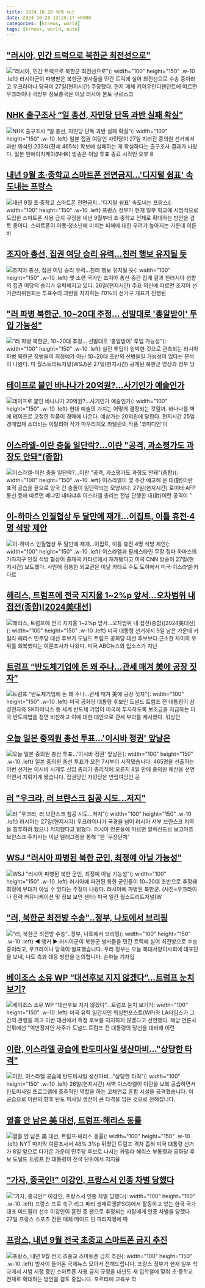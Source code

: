 ```yaml
---
title: 2024.10.28 세계 뉴스
date: 2024-10-28 12:25:17 +0900
categories: [krnews, world]
tags: [krnews, world, auto]
---
```

## ["러시아, 민간 트럭으로 북한군 최전선으로"](https://n.news.naver.com/mnews/article/215/0001185306)

!["러시아, 민간 트럭으로 북한군 최전선으로"](https://mimgnews.pstatic.net/image/origin/215/2024/10/28/1185306.jpg?type=nf220_150){: width="100" height="150" .w-10 .left}
러시아군이 파병받은 북한군 병사들을 민간 트럭에 실어 최전선으로 수송 중이라고 우크라이나 당국이 27일(현지시간) 주장했다. 현지 매체 키이우인디펜던트에 따르면 우크라이나 국방부 정보총국은 이날 러시아 본토 쿠르스크

## [NHK 출구조사 “일 총선, 자민당 단독 과반 실패 확실”](https://n.news.naver.com/mnews/article/028/0002713414)

![NHK 출구조사 “일 총선, 자민당 단독 과반 실패 확실”](https://mimgnews.pstatic.net/image/origin/028/2024/10/27/2713414.jpg?type=nf220_150){: width="100" height="150" .w-10 .left}
일본 집권 여당인 자민당이 27일 치러진 중의원 선거에서 과반 의석인 233석(전체 465석) 확보에 실패하는 게 확실하다는 출구조사 결과가 나왔다. 일본 엔에이치케이(NHK) 방송은 이날 투표 종료 시각인 오후 8

## [내년 9월 초·중학교 스마트폰 전면금지…'디지털 쉼표' 속도내는 프랑스](https://n.news.naver.com/mnews/article/277/0005490650)

![내년 9월 초·중학교 스마트폰 전면금지…'디지털 쉼표' 속도내는 프랑스](https://mimgnews.pstatic.net/image/origin/277/2024/10/28/5490650.jpg?type=nf220_150){: width="100" height="150" .w-10 .left}
프랑스 정부가 현재 일부 학교에 시범적으로 도입한 스마트폰 사용 금지 규정을 내년 9월부터 초·중학교 전체로 확대하는 방안을 검토 중이다. 스마트폰이 아동·청소년에 미치는 피해에 대한 우려가 높아지는 가운데 이른바

## [조지아 총선, 집권 여당 승리 유력…친러 행보 유지될 듯](https://n.news.naver.com/mnews/article/277/0005490505)

![조지아 총선, 집권 여당 승리 유력…친러 행보 유지될 듯](https://mimgnews.pstatic.net/image/origin/277/2024/10/27/5490505.jpg?type=nf220_150){: width="100" height="150" .w-10 .left}
옛 소련 국가인 조지아 총선 중간 집계 결과 친러시아 성향의 집권 여당의 승리가 유력해지고 있다. 26일(현지시간) 주요 외신에 따르면 조지아 선거관리위원회는 투표수의 과반을 차지하는 70%의 선거구 개표가 진행된

## ["러 파병 북한군, 10~20대 추정… 선발대로 '총알받이' 투입 가능성"](https://n.news.naver.com/mnews/article/469/0000829961)

!["러 파병 북한군, 10~20대 추정… 선발대로 '총알받이' 투입 가능성"](https://mimgnews.pstatic.net/image/origin/469/2024/10/28/829961.jpg?type=nf220_150){: width="100" height="150" .w-10 .left}
실전 투입이 임박한 것으로 관측되는 러시아 파병 북한군 장병들이 최정예가 아닌 10~20대 초반의 신병들일 가능성이 있다는 분석이 나왔다. 미 월스트리트저널(WSJ)은 27일(현지시간) 공개된 북한군 영상과 정부 당

## [테이프로 붙인 바나나가 20억원?…사기인가 예술인가](https://n.news.naver.com/mnews/article/016/0002379572)

![테이프로 붙인 바나나가 20억원?…사기인가 예술인가](https://mimgnews.pstatic.net/image/origin/016/2024/10/28/2379572.jpg?type=nf220_150){: width="100" height="150" .w-10 .left}
현대 예술의 가치는 어떻게 결정되는 것일까. 바나나를 벽에 테이프로 고정한 작품이 경매에 나온다. 예상가는 20억원에 달한다. 현지시간 25일 경매업체 소더비는 이탈리아 작가 마우리치오 카텔란의 작품 '코미디언'이

## [이스라엘-이란 충돌 일단락?…이란 "공격, 과소평가도 과장도 안돼"(종합)](https://n.news.naver.com/mnews/article/421/0007870994)

![이스라엘-이란 충돌 일단락?…이란 "공격, 과소평가도 과장도 안돼"(종합)](https://mimgnews.pstatic.net/image/origin/421/2024/10/27/7870994.jpg?type=nf220_150){: width="100" height="150" .w-10 .left}
이스라엘이 몇 주간 예고해 온 대(對)이란 표적 공습을 끝으로 양국 간 충돌이 일단락되는 모양새다. 27일(현지시간) 로이터·AFP통신 등에 따르면 베냐민 네타냐후 이스라엘 총리는 전날 단행한 대(對)이란 공격이 "

## [이-하마스 인질협상 두 달만에 재개…이집트, 이틀 휴전·4명 석방 제안](https://n.news.naver.com/mnews/article/421/0007871309)

![이-하마스 인질협상 두 달만에 재개…이집트, 이틀 휴전·4명 석방 제안](https://mimgnews.pstatic.net/image/origin/421/2024/10/28/7871309.jpg?type=nf220_150){: width="100" height="150" .w-10 .left}
이스라엘과 팔레스타인 무장 정파 하마스의 가자지구 인질 석방 협상이 중재국 카타르에서 재개됐다고 미국 CNN 방송이 27일(현지시간) 보도했다. 사안에 정통한 외교관은 이날 카타르 수도 도하에서 미국·이스라엘·카타르

## [해리스, 트럼프에 전국 지지율 1~2%p 앞서…오차범위 내 접전(종합)[2024美대선]](https://n.news.naver.com/mnews/article/003/0012867394)

![해리스, 트럼프에 전국 지지율 1~2%p 앞서…오차범위 내 접전(종합)[2024美대선]](https://mimgnews.pstatic.net/image/origin/003/2024/10/28/12867394.jpg?type=nf220_150){: width="100" height="150" .w-10 .left}
미국 대통령 선거까지 9일 남은 가운데 카멀라 해리스 민주당 대선 후보가 도널드 트럼프 공화당 대선 후보보다 근소한 차이의 우위를 회복했다는 여론조사가 나왔다. 미국 ABC뉴스와 입소스가 지난

## [트럼프 “반도체기업에 돈 왜 주나…관세 매겨 美에 공장 짓자”](https://n.news.naver.com/mnews/article/016/0002379589)

![트럼프 “반도체기업에 돈 왜 주나…관세 매겨 美에 공장 짓자”](https://mimgnews.pstatic.net/image/origin/016/2024/10/28/2379589.jpg?type=nf220_150){: width="100" height="150" .w-10 .left}
미국 공화당 대통령 후보인 도널드 트럼프 전 대통령이 삼성전자와 SK하이닉스 등 세계 반도체 기업이 미국에 투자하도록 보조금을 지급하는 미국 반도체법을 정면 비판하고 이에 대한 대안으로 관세 부과를 제시했다. 워싱턴

## [오늘 일본 중의원 총선 투표…'이시바 정권' 앞날은](https://n.news.naver.com/mnews/article/437/0000415921)

![오늘 일본 중의원 총선 투표…'이시바 정권' 앞날은](https://mimgnews.pstatic.net/image/origin/437/2024/10/27/415921.jpg?type=nf220_150){: width="100" height="150" .w-10 .left}
일본 중의원 총선 투표가 오전 7시부터 시작됐습니다. 465명을 선출하는 이번 선거는 이시바 시게루 신임 총리가 총리직에 오른지 8일 만에 중의원 해산을 선언하면서 치뤄지게 됐습니다. 집권당인 자민당은 연립여당인 공

## [러 "우크라, 러 브랸스크 침공 시도…저지"](https://n.news.naver.com/mnews/article/003/0012867679)

![러 "우크라, 러 브랸스크 침공 시도…저지"](https://mimgnews.pstatic.net/image/origin/003/2024/10/28/12867679.jpg?type=nf220_150){: width="100" height="150" .w-10 .left}
러시아는 27일(현지시각) 우크라이나가 국경을 넘어 러시아 서부 브랸스크 지역을 침투하려 했으나 저지했다고 밝혔다. 러시아 언론들에 따르면 알렉산드르 보고마즈 브랸스크 주지사는 이날 텔레그램을 통해 "한 '무장단체'

## [WSJ "러시아 파병된 북한 군인, 최정예 아닐 가능성"](https://n.news.naver.com/mnews/article/018/0005870392)

![WSJ "러시아 파병된 북한 군인, 최정예 아닐 가능성"](https://mimgnews.pstatic.net/image/origin/018/2024/10/27/5870392.jpg?type=nf220_150){: width="100" height="150" .w-10 .left}
러시아에 파견된 북한 군인들이 10~20대 초반으로 추정돼 최정예 부대가 아닐 수 있다는 주장이 나왔다. 러시아에 파병된 북한군. (사진=우크라이나 전략 커뮤니케이션 및 정보 보안 센터) 미국 일간 월스트리트저널(W

## ["러, 북한군 최전방 수송"‥정부, 나토에서 브리핑](https://n.news.naver.com/mnews/article/214/0001382733)

!["러, 북한군 최전방 수송"‥정부, 나토에서 브리핑](https://mimgnews.pstatic.net/image/origin/214/2024/10/28/1382733.jpg?type=nf220_150){: width="100" height="150" .w-10 .left}
◀ 앵커 ▶ 러시아군이 북한군 병사들을 민간 트럭에 실어 최전방으로 수송 중이라고, 우크라이나 당국이 발표했습니다. 우리 정부는 오늘 북대서양이사회에 대표단을 보내, 나토 측과 대응 방안을 논의합니다. 손하늘 기자입

## [베이조스 소유 WP “대선후보 지지 않겠다”…트럼프 눈치 보기?](https://n.news.naver.com/mnews/article/025/0003396277)

![베이조스 소유 WP “대선후보 지지 않겠다”…트럼프 눈치 보기?](https://mimgnews.pstatic.net/image/origin/025/2024/10/27/3396277.jpg?type=nf220_150){: width="100" height="150" .w-10 .left}
미국 유력 일간지인 워싱턴포스트(WP)와 LA타임스가 그간의 관행을 깨고 이번 대선에서 특정 후보를 지지하지 않겠다고 선언했다. 해당 언론사 안팎에선 "억만장자인 사주가 도널드 트럼프 전 대통령의 당선을 대비해 이런

## [이란, 이스라엘 공습에 탄도미사일 생산마비…"상당한 타격"](https://n.news.naver.com/mnews/article/057/0001849689)

![이란, 이스라엘 공습에 탄도미사일 생산마비…"상당한 타격"](https://mimgnews.pstatic.net/image/origin/057/2024/10/27/1849689.jpg?type=nf220_150){: width="100" height="150" .w-10 .left}
26일(현지시간) 새벽 이스라엘이 이란을 보복 공습하면서 탄도미사일 프로그램에 중추적인 역할을 하는 고체연료 혼합 시설을 공격했습니다. 이 공습으로 이란의 향후 탄도 미사일 생산이 큰 타격을 입은 것으로 전해집니다.

## [열흘 안 남은 美 대선, 트럼프·해리스 동률](https://n.news.naver.com/mnews/article/023/0003866655)

![열흘 안 남은 美 대선, 트럼프·해리스 동률](https://mimgnews.pstatic.net/image/origin/023/2024/10/28/3866655.jpg?type=nf220_150){: width="100" height="150" .w-10 .left}
NYT 마지막 여론조사서 48% 3%p 뒤졌던 트럼프 격차 좁혀 미국 대통령 선거가 8일 앞으로 다가온 가운데 민주당 후보로 나서는 카멀라 해리스 부통령과 공화당 후보 도널드 트럼프 전 대통령이 전국 단위에서 지지율

## [“가자, 중국인!” 이강인, 프랑스서 인종 차별 당했다](https://n.news.naver.com/mnews/article/005/0001734148)

![“가자, 중국인!” 이강인, 프랑스서 인종 차별 당했다](https://mimgnews.pstatic.net/image/origin/005/2024/10/27/1734148.jpg?type=nf220_150){: width="100" height="150" .w-10 .left}
프랑스 프로 축구 리그 파리 생제르맹(PSG)에서 활동하고 있는 한국 국가 대표 미드필더 선수 이강인이 훈련 중 팬으로 추정되는 사람에게 인종 차별을 당했다. 27일 프랑스 스포츠 전문 매체 메이드 인 파리지앵에 따

## [프랑스, 내년 9월 전국 초중교 스마트폰 금지 추진](https://n.news.naver.com/mnews/article/214/0001382741)

![프랑스, 내년 9월 전국 초중교 스마트폰 금지 추진](https://mimgnews.pstatic.net/image/origin/214/2024/10/28/1382741.jpg?type=nf220_150){: width="100" height="150" .w-10 .left}
밤사이 들어온 국제뉴스 모아서 전해드립니다. 프랑스 정부가 현재 일부 학교에서 시범 시행 중인 스마트폰 사용 금지 규정을 내년도 새 입학철에 맞춰 초·중학교 전체로 확대하는 방안을 검토 중입니다. 포르티에 교육부 학

